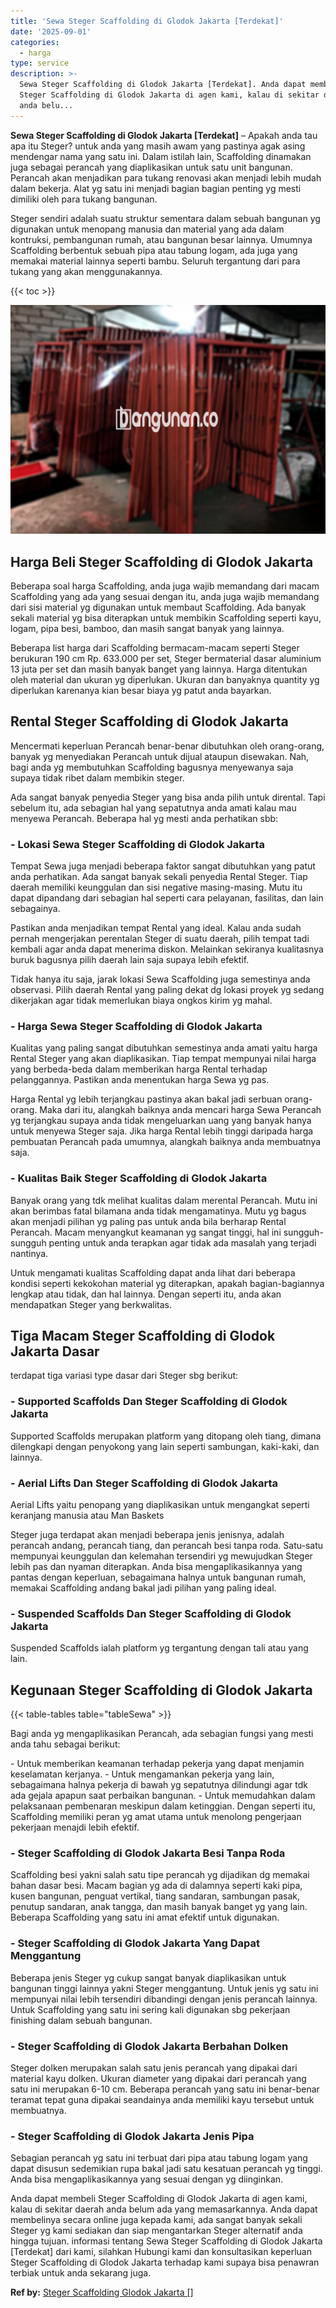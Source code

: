 ```yaml
---
title: 'Sewa Steger Scaffolding di Glodok Jakarta [Terdekat]'
date: '2025-09-01'
categories:
  - harga
type: service
description: >-
  Sewa Steger Scaffolding di Glodok Jakarta [Terdekat]. Anda dapat membeli
  Steger Scaffolding di Glodok Jakarta di agen kami, kalau di sekitar daerah
  anda belu...
---
```


**Sewa Steger Scaffolding di Glodok Jakarta \[Terdekat\]** – Apakah anda tau apa itu Steger? untuk anda yang masih awam yang pastinya agak asing mendengar nama yang satu ini. Dalam istilah lain, Scaffolding dinamakan juga sebagai perancah yang diaplikasikan untuk satu unit bangunan. Perancah akan menjadikan para tukang renovasi akan menjadi lebih mudah dalam bekerja. Alat yg satu ini menjadi bagian bagian penting yg mesti dimiliki oleh para tukang bangunan.

Steger sendiri adalah suatu struktur sementara dalam sebuah bangunan yg digunakan untuk menopang manusia dan material yang ada dalam kontruksi, pembangunan rumah, atau bangunan besar lainnya. Umumnya Scaffolding berbentuk sebuah pipa atau tabung logam, ada juga yang memakai material lainnya seperti bambu. Seluruh tergantung dari para tukang yang akan menggunakannya.

{{< toc >}}

![Sewa Steger Scaffolding di Glodok Jakarta [Terdekat]](/images/sewa-scaffolding-steger-05.png)

## Harga Beli Steger Scaffolding di Glodok Jakarta

Beberapa soal harga Scaffolding, anda juga wajib memandang dari macam Scaffolding yang ada yang sesuai dengan itu, anda juga wajib memandang dari sisi material yg digunakan untuk membaut Scaffolding. Ada banyak sekali material yg bisa diterapkan untuk membikin Scaffolding seperti kayu, logam, pipa besi, bamboo, dan masih sangat banyak yang lainnya.

Beberapa list harga dari Scaffolding bermacam-macam seperti Steger berukuran 190 cm Rp. 633.000 per set, Steger bermaterial dasar aluminium 13 juta per set dan masih banyak banget yang lainnya. Harga ditentukan oleh material dan ukuran yg diperlukan. Ukuran dan banyaknya quantity yg diperlukan karenanya kian besar biaya yg patut anda bayarkan.

## Rental Steger Scaffolding di Glodok Jakarta

Mencermati keperluan Perancah benar-benar dibutuhkan oleh orang-orang, banyak yg menyediakan Perancah untuk dijual ataupun disewakan. Nah, bagi anda yg membutuhkan Scaffolding bagusnya menyewanya saja supaya tidak ribet dalam membikin steger.

Ada sangat banyak penyedia Steger yang bisa anda pilih untuk dirental. Tapi sebelum itu, ada sebagian hal yang sepatutnya anda amati kalau mau menyewa Perancah. Beberapa hal yg mesti anda perhatikan sbb:

### \- Lokasi Sewa Steger Scaffolding di Glodok Jakarta

Tempat Sewa juga menjadi beberapa faktor sangat dibutuhkan yang patut anda perhatikan. Ada sangat banyak sekali penyedia Rental Steger. Tiap daerah memiliki keunggulan dan sisi negative masing-masing. Mutu itu dapat dipandang dari sebagian hal seperti cara pelayanan, fasilitas, dan lain sebagainya.

Pastikan anda menjadikan tempat Rental yang ideal. Kalau anda sudah pernah mengerjakan perentalan Steger di suatu daerah, pilih tempat tadi kembali agar anda dapat menerima diskon. Melainkan sekiranya kualitasnya buruk bagusnya pilih daerah lain saja supaya lebih efektif.

Tidak hanya itu saja, jarak lokasi Sewa Scaffolding juga semestinya anda observasi. Pilih daerah Rental yang paling dekat dg lokasi proyek yg sedang dikerjakan agar tidak memerlukan biaya ongkos kirim yg mahal.

### \- Harga Sewa Steger Scaffolding di Glodok Jakarta

Kualitas yang paling sangat dibutuhkan semestinya anda amati yaitu harga Rental Steger yang akan diaplikasikan. Tiap tempat mempunyai nilai harga yang berbeda-beda dalam memberikan harga Rental terhadap pelanggannya. Pastikan anda menentukan harga Sewa yg pas.

Harga Rental yg lebih terjangkau pastinya akan bakal jadi serbuan orang-orang. Maka dari itu, alangkah baiknya anda mencari harga Sewa Perancah yg terjangkau supaya anda tidak mengeluarkan uang yang banyak hanya untuk menyewa Steger saja. Jika harga Rental lebih tinggi daripada harga pembuatan Perancah pada umumnya, alangkah baiknya anda membuatnya saja.

### \- Kualitas Baik Steger Scaffolding di Glodok Jakarta

Banyak orang yang tdk melihat kualitas dalam merental Perancah. Mutu ini akan berimbas fatal bilamana anda tidak mengamatinya. Mutu yg bagus akan menjadi pilihan yg paling pas untuk anda bila berharap Rental Perancah. Macam menyangkut keamanan yg sangat tinggi, hal ini sungguh-sungguh penting untuk anda terapkan agar tidak ada masalah yang terjadi nantinya.

Untuk mengamati kualitas Scaffolding dapat anda lihat dari beberapa kondisi seperti kekokohan material yg diterapkan, apakah bagian-bagiannya lengkap atau tidak, dan hal lainnya. Dengan seperti itu, anda akan mendapatkan Steger yang berkwalitas.

## Tiga Macam Steger Scaffolding di Glodok Jakarta Dasar

terdapat tiga variasi type dasar dari Steger sbg berikut:

### \- Supported Scaffolds Dan Steger Scaffolding di Glodok Jakarta

Supported Scaffolds merupakan platform yang ditopang oleh tiang, dimana dilengkapi dengan penyokong yang lain seperti sambungan, kaki-kaki, dan lainnya.

### \- Aerial Lifts Dan Steger Scaffolding di Glodok Jakarta

Aerial Lifts yaitu penopang yang diaplikasikan untuk mengangkat seperti keranjang manusia atau Man Baskets

Steger juga terdapat akan menjadi beberapa jenis jenisnya, adalah perancah andang, perancah tiang, dan perancah besi tanpa roda. Satu-satu mempunyai keunggulan dan kelemahan tersendiri yg mewujudkan Steger lebih pas dan nyaman diterapkan. Anda bisa mengaplikasikannya yang pantas dengan keperluan, sebagaimana halnya untuk bangunan rumah, memakai Scaffolding andang bakal jadi pilihan yang paling ideal.

### \- Suspended Scaffolds Dan Steger Scaffolding di Glodok Jakarta

Suspended Scaffolds ialah platform yg tergantung dengan tali atau yang lain.

## Kegunaan Steger Scaffolding di Glodok Jakarta

{{< table-tables table="tableSewa" >}}

Bagi anda yg mengaplikasikan Perancah, ada sebagian fungsi yang mesti anda tahu sebagai berikut:

\- Untuk memberikan keamanan terhadap pekerja yang dapat menjamin keselamatan kerjanya. - Untuk mengamankan pekerja yang lain, sebagaimana halnya pekerja di bawah yg sepatutnya dilindungi agar tdk ada gejala apapun saat perbaikan bangunan. - Untuk memudahkan dalam pelaksanaan pembenaran meskipun dalam ketinggian. Dengan seperti itu, Scaffolding memiliki peran yg amat utama untuk menolong pengerjaan pekerjaan menajdi lebih efektif.

### \- Steger Scaffolding di Glodok Jakarta Besi Tanpa Roda

Scaffolding besi yakni salah satu tipe perancah yg dijadikan dg memakai bahan dasar besi. Macam bagian yg ada di dalamnya seperti kaki pipa, kusen bangunan, penguat vertikal, tiang sandaran, sambungan pasak, penutup sandaran, anak tangga, dan masih banyak banget yg yang lain. Beberapa Scaffolding yang satu ini amat efektif untuk digunakan.

### \- Steger Scaffolding di Glodok Jakarta Yang Dapat Menggantung

Beberapa jenis Steger yg cukup sangat banyak diaplikasikan untuk bangunan tinggi lainnya yakni Steger menggantung. Untuk jenis yg satu ini mempunyai nilai lebih tersendiri dibandingi dengan jenis perancah lainnya. Untuk Scaffolding yang satu ini sering kali digunakan sbg pekerjaan finishing dalam sebuah bangunan.

### \- Steger Scaffolding di Glodok Jakarta Berbahan Dolken

Steger dolken merupakan salah satu jenis perancah yang dipakai dari material kayu dolken. Ukuran diameter yang dipakai dari perancah yang satu ini merupakan 6-10 cm. Beberapa perancah yang satu ini benar-benar teramat tepat guna dipakai seandainya anda memiliki kayu tersebut untuk membuatnya.

### \- Steger Scaffolding di Glodok Jakarta Jenis Pipa

Sebagian perancah yg satu ini terbuat dari pipa atau tabung logam yang dapat disusun sedemikian rupa bakal jadi satu kesatuan perancah yg tinggi. Anda bisa mengaplikasikannya yang sesuai dengan yg diinginkan.

Anda dapat membeli Steger Scaffolding di Glodok Jakarta di agen kami, kalau di sekitar daerah anda belum ada yang memasarkannya. Anda dapat membelinya secara online juga kepada kami, ada sangat banyak sekali Steger yg kami sediakan dan siap mengantarkan Steger alternatif anda hingga tujuan. informasi tentang Sewa Steger Scaffolding di Glodok Jakarta \[Terdekat\] dari kami, silahkan Hubungi kami dan konsultasikan keperluan Steger Scaffolding di Glodok Jakarta terhadap kami supaya bisa penawran terbiak untuk anda sekarang juga.

**Ref by:** [Steger Scaffolding Glodok Jakarta []](https://id.wikipedia.org/wiki/Steger)
